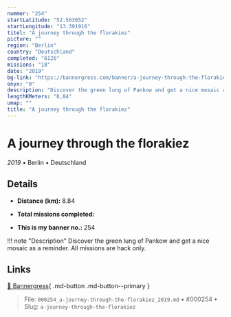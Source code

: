 ```yaml
---
nummer: "254"
startLatitude: "52.563652"
startLongitude: "13.391916"
titel: "A journey through the florakiez"
picture: ""
region: "Berlin"
country: "Deutschland"
completed: "6126"
missions: "18"
date: "2019"
bg-link: "https://bannergress.com/banner/a-journey-through-the-florakiez-ac90"
onyx: "0"
description: "Discover the green lung of Pankow and get a nice mosaic as a reminder. All missions are hack only."
lengthKMeters: "8,84"
umap: ""
title: "A journey through the florakiez"
---
```

# A journey through the florakiez

*2019* • Berlin • Deutschland



## Details
- **Distance (km):** 8.84

- **Total missions completed:** 
- **This is my banner no.:** 254


!!! note "Description"
    Discover the green lung of Pankow and get a nice mosaic as a reminder. All missions are hack only.



## Links
[🔗 Bannergress](https://bannergress.com/banner/a-journey-through-the-florakiez-ac90){ .md-button .md-button--primary }



> File: `000254_a-journey-through-the-florakiez_2019.md` • #000254 • Slug: `a-journey-through-the-florakiez`
